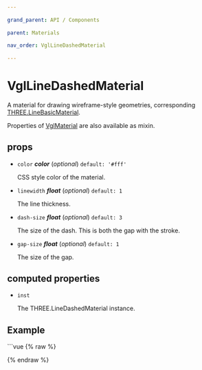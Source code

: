 ```yaml
---
          
grand_parent: API / Components
          
parent: Materials
          
nav_order: VglLineDashedMaterial
          
---
```

# VglLineDashedMaterial 

A material for drawing wireframe-style geometries,
corresponding [THREE.LineBasicMaterial](https://threejs.org/docs/index.html#api/materials/LineBasicMaterial).

Properties of [VglMaterial](vgl-material) are also available as mixin. 

## props 

- `color` ***color*** (*optional*) `default: '#fff'` 

  CSS style color of the material. 

- `linewidth` ***float*** (*optional*) `default: 1` 

  The line thickness. 

- `dash-size` ***float*** (*optional*) `default: 3` 

  The size of the dash. This is both the gap with the stroke. 

- `gap-size` ***float*** (*optional*) `default: 1` 

  The size of the gap. 

## computed properties 

- `inst` 

  The THREE.LineDashedMaterial instance. 


## Example
              
<div class="code-example"><div class="max-width-1-2">
                <vgl-line-dashed-material-example class="aspect-1618-1000"></vgl-line-dashed-material-example>
              
</div></div>
```vue
{% raw %}<template>
  <div>
    <vgl-renderer
      antialias
      camera="camera"
      scene="scene"
    >
      <vgl-scene name="scene">
        <vgl-geometry
          name="line"
          position-attribute="-5, 0, 0, 5, 0, 0, 5, 5, 0, 5, 5, 3, 5, 0, 3, -5, 0, 3"
        />
        <vgl-line-dashed-material
          name="line"
          :dash-size="dashSize"
          :gap-size="gapSize"
          :linewidth="linewidth"
          :color="`rgb(${r}, ${g}, ${b})`"
        />
        <vgl-line
          geometry="line"
          material="line"
        />
      </vgl-scene>
      <vgl-perspective-camera
        orbit-position="20 1 1"
        name="camera"
      />
    </vgl-renderer>

    <aside class="control-panel">
      <section>
        <h3>Color</h3>
        <label>R<input
          v-model="r"
          type="range"
          max="255"
        ></label>
        <label>G<input
          v-model="g"
          type="range"
          max="255"
        ></label>
        <label>B<input
          v-model="b"
          type="range"
          max="255"
        ></label>
      </section>
      <section>
        <h3>Line</h3>
        <label>Width<input
          v-model="linewidth"
          type="range"
          max="10"
          step="0.1"
        ></label>
        <label>Dash size<input
          v-model="dashSize"
          type="range"
          max="3"
          step="0.03"
        ></label>
        <label>Gap size<input
          v-model="gapSize"
          type="range"
          max="3"
          step="0.03"
        ></label>
      </section>
    </aside>
  </div>
</template>

<script>
export default {
  data: () => ({
    r: 255,
    g: 255,
    b: 255,
    linewidth: 2,
    dashSize: 1,
    gapSize: 1,
  }),
};
</script>
{% endraw %}
```